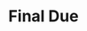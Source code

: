 ---
title: Final Due
layout: layouts/base.njk
eleventyNavigation:
  key: Final Due
  order: 6
permalink: timer.html
script: timer.js
---